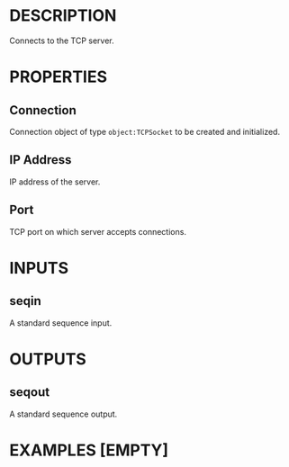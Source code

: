 # DESCRIPTION

Connects to the TCP server.

# PROPERTIES

## Connection

Connection object of type `object:TCPSocket` to be created and initialized.

## IP Address

IP address of the server.

## Port

TCP port on which server accepts connections.

# INPUTS

## seqin

A standard sequence input.

# OUTPUTS

## seqout

A standard sequence output.

# EXAMPLES [EMPTY]
